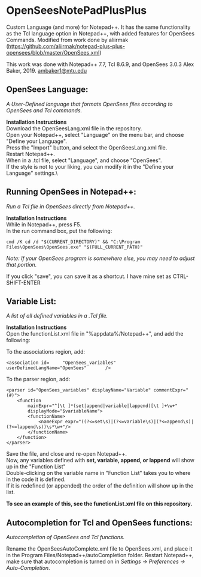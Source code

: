 # OpenSeesNotePadPlusPlus
Custom Language (and more) for Notepad++. It has the same functionality as the Tcl language option in Notepad++, with added features for OpenSees Commands. Modified from work done by aliirmak (https://github.com/aliirmak/notepad-plus-plus-opensees/blob/master/OpenSees.xml)

This work was done with Notepad++ 7.7, Tcl 8.6.9, and OpenSees 3.0.3
Alex Baker, 2019. ambaker1@mtu.edu

## OpenSees Language:
  *A User-Defined language that formats OpenSees files according to OpenSees and Tcl commands.*
  
  **Installation Instructions**\
  Download the OpenSeesLang.xml file in the repository.\
  Open your Notepad++, select "Language" on the menu bar, and choose "Define your Language".\
  Press the "Import" button, and select the OpenSeesLang.xml file.\
  Restart Notepad++.\
  When in a .tcl file, select "Language", and choose "OpenSees".\
  If the style is not to your liking, you can modify it in the "Define your Language" settings.\
  
## Running OpenSees in Notepad++:
  *Run a Tcl file in OpenSees directly from Notepad++.*
  
  **Installation Instructions**\
  While in Notepad++, press F5.\
  In the run command box, put the following:
  
	cmd /K cd /d "$(CURRENT_DIRECTORY)" && "C:\Program Files\OpenSees\OpenSees.exe" "$(FULL_CURRENT_PATH)"
	
  *Note: If your OpenSees program is somewhere else, you may need to adjust that portion.*
  
  If you click "save", you can save it as a shortcut. I have mine set as CTRL-SHIFT-ENTER
  
## Variable List:
  *A list of all defined variables in a .Tcl file.*
  
  **Installation Instructions**\
  Open the functionList.xml file in "%appdata%/Notepad++", and add the following:
  
  To the associations region, add:
  
	<association id=     "OpenSees_variables" userDefinedLangName="OpenSees"       />	
	
  To the parser region, add: 

	<parser id="OpenSees_variables" displayName="Variable" commentExpr="(#)">
		<function
			mainExpr="^[\t ]*(set|append|variable|lappend)[\t ]+\w+"
			displayMode="$variableName">
			<functionName>
				<nameExpr expr="((?<=set\s)|(?<=variable\s)|(?<=append\s)|(?<=lappend\s))\s*\w+"/>
			</functionName>
		</function>
	</parser>
	
  Save the file, and close and re-open Notepad++.\
  Now, any variables defined with **set, variable, append, or lappend** will show up in the "Function List"\
  Double-clicking on the variable name in "Function List" takes you to where in the code it is defined.\
  If it is redefined (or appended) the order of the definition will show up in the list.
  
  **To see an example of this, see the functionList.xml file on this repository.**
  
## Autocompletion for Tcl and OpenSees functions:
  *Autocompletion of OpenSees and Tcl functions.*
  
  Rename the OpenSeesAutoComplete.xml file to OpenSees.xml, and place it in the Program Files/Notepad++/autoCompletion folder.
  Restart Notepad++, make sure that autocompletion is turned on in *Settings -> Preferences -> Auto-Completion*.

  
